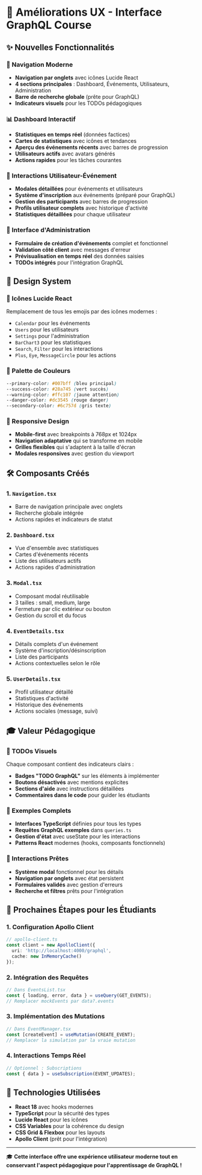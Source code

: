 # 🎨 Améliorations UX - Interface GraphQL Course

## ✨ Nouvelles Fonctionnalités

### 🧭 Navigation Moderne
- **Navigation par onglets** avec icônes Lucide React
- **4 sections principales** : Dashboard, Événements, Utilisateurs, Administration
- **Barre de recherche globale** (prête pour GraphQL)
- **Indicateurs visuels** pour les TODOs pédagogiques

### 📊 Dashboard Interactif
- **Statistiques en temps réel** (données factices)
- **Cartes de statistiques** avec icônes et tendances
- **Aperçu des événements récents** avec barres de progression
- **Utilisateurs actifs** avec avatars générés
- **Actions rapides** pour les tâches courantes

### 🎯 Interactions Utilisateur-Événement
- **Modales détaillées** pour événements et utilisateurs
- **Système d'inscription** aux événements (préparé pour GraphQL)
- **Gestion des participants** avec barres de progression
- **Profils utilisateur complets** avec historique d'activité
- **Statistiques détaillées** pour chaque utilisateur

### 🔧 Interface d'Administration
- **Formulaire de création d'événements** complet et fonctionnel
- **Validation côté client** avec messages d'erreur
- **Prévisualisation en temps réel** des données saisies
- **TODOs intégrés** pour l'intégration GraphQL

## 🎨 Design System

### 🎯 Icônes Lucide React
Remplacement de tous les emojis par des icônes modernes :
- `Calendar` pour les événements
- `Users` pour les utilisateurs
- `Settings` pour l'administration
- `BarChart3` pour les statistiques
- `Search`, `Filter` pour les interactions
- `Plus`, `Eye`, `MessageCircle` pour les actions

### 🎨 Palette de Couleurs
```css
--primary-color: #007bff (bleu principal)
--success-color: #28a745 (vert succès)
--warning-color: #ffc107 (jaune attention)
--danger-color: #dc3545 (rouge danger)
--secondary-color: #6c757d (gris texte)
```

### 📱 Responsive Design
- **Mobile-first** avec breakpoints à 768px et 1024px
- **Navigation adaptative** qui se transforme en mobile
- **Grilles flexibles** qui s'adaptent à la taille d'écran
- **Modales responsives** avec gestion du viewport

## 🛠️ Composants Créés

### 1. `Navigation.tsx`
- Barre de navigation principale avec onglets
- Recherche globale intégrée
- Actions rapides et indicateurs de statut

### 2. `Dashboard.tsx`
- Vue d'ensemble avec statistiques
- Cartes d'événements récents
- Liste des utilisateurs actifs
- Actions rapides d'administration

### 3. `Modal.tsx`
- Composant modal réutilisable
- 3 tailles : small, medium, large
- Fermeture par clic extérieur ou bouton
- Gestion du scroll et du focus

### 4. `EventDetails.tsx`
- Détails complets d'un événement
- Système d'inscription/désinscription
- Liste des participants
- Actions contextuelles selon le rôle

### 5. `UserDetails.tsx`
- Profil utilisateur détaillé
- Statistiques d'activité
- Historique des événements
- Actions sociales (message, suivi)

## 🎓 Valeur Pédagogique

### 🎯 TODOs Visuels
Chaque composant contient des indicateurs clairs :
- **Badges "TODO GraphQL"** sur les éléments à implémenter
- **Boutons désactivés** avec mentions explicites
- **Sections d'aide** avec instructions détaillées
- **Commentaires dans le code** pour guider les étudiants

### 📝 Exemples Complets
- **Interfaces TypeScript** définies pour tous les types
- **Requêtes GraphQL exemples** dans `queries.ts`
- **Gestion d'état** avec useState pour les interactions
- **Patterns React** modernes (hooks, composants fonctionnels)

### 🔄 Interactions Prêtes
- **Système modal** fonctionnel pour les détails
- **Navigation par onglets** avec état persistent
- **Formulaires validés** avec gestion d'erreurs
- **Recherche et filtres** prêts pour l'intégration

## 🚀 Prochaines Étapes pour les Étudiants

### 1. Configuration Apollo Client
```typescript
// apollo-client.ts
const client = new ApolloClient({
  uri: 'http://localhost:4000/graphql',
  cache: new InMemoryCache()
});
```

### 2. Intégration des Requêtes
```typescript
// Dans EventsList.tsx
const { loading, error, data } = useQuery(GET_EVENTS);
// Remplacer mockEvents par data?.events
```

### 3. Implémentation des Mutations
```typescript
// Dans EventManager.tsx
const [createEvent] = useMutation(CREATE_EVENT);
// Remplacer la simulation par la vraie mutation
```

### 4. Interactions Temps Réel
```typescript
// Optionnel : Subscriptions
const { data } = useSubscription(EVENT_UPDATES);
```

## 📱 Technologies Utilisées

- **React 18** avec hooks modernes
- **TypeScript** pour la sécurité des types
- **Lucide React** pour les icônes
- **CSS Variables** pour la cohérence du design
- **CSS Grid & Flexbox** pour les layouts
- **Apollo Client** (prêt pour l'intégration)

---

🎓 **Cette interface offre une expérience utilisateur moderne tout en conservant l'aspect pédagogique pour l'apprentissage de GraphQL !**